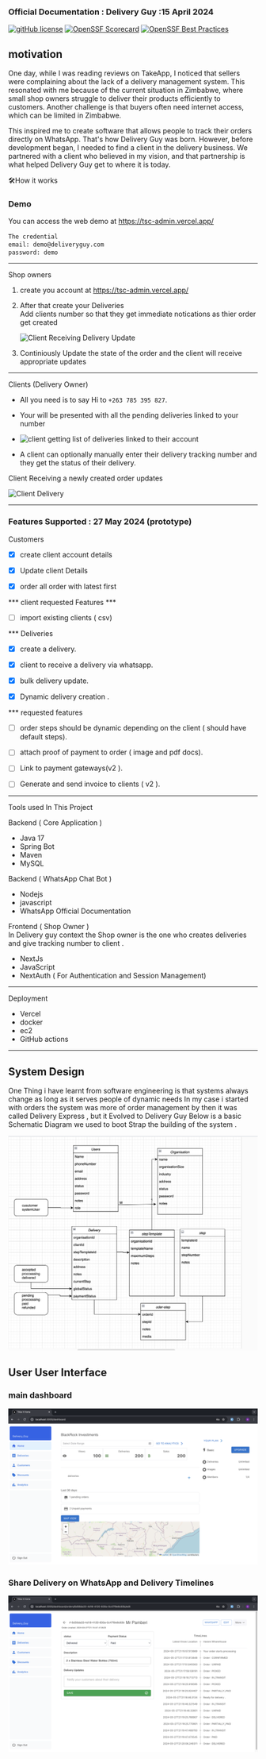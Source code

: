 
### Official Documentation : Delivery Guy :15 April 2024

[![gitHub license](https://img.shields.io/badge/license-BSD3-blue.svg)](./LICENSE)
[![OpenSSF Scorecard](https://api.securityscorecards.dev/projects/github.com/atsign-foundation/at_java/badge)](https://securityscorecards.dev/viewer/?uri=github.com/atsign-foundation/at_java&sort_by=check-score&sort_direction=desc)
[![OpenSSF Best Practices](https://www.bestpractices.dev/projects/8116/badge)](https://www.bestpractices.dev/projects/8116)



## motivation 
One day, while I was reading reviews on TakeApp, I noticed that sellers were complaining about the lack of a delivery management system.
This resonated with me because of the current situation in Zimbabwe, where small shop owners struggle to deliver their products efficiently to customers.
Another challenge is that buyers often need internet access, which can be limited in Zimbabwe. 

This inspired me to create software that allows people to track their orders directly on WhatsApp.
That's how Delivery Guy was born. However, before development began, I needed to find a client in the delivery business. We partnered with a client who believed in my vision, and that partnership is what helped Delivery Guy get to where it is today.


🛠️How it works
</br>

### Demo
You can access the web demo at https://tsc-admin.vercel.app/
```
The credential
email: demo@deliveryguy.com
password: demo
```


***
Shop owners
</br>
1. create you account at https://tsc-admin.vercel.app/
2. After that create your Deliveries
    </br>
   Add clients number so that they get immediate notications as thier order get created

   ![]("https://photos.app.goo.gl/yYvH4Yu6ZEFeSZQc7" "Client Receiving Delivery Update")
3. Continiously Update the state of the order and the client will receive appropriate updates



***
Clients (Delivery  Owner)
</br>
- All you need is to say Hi to `+263 785 395 827`.
- Your will be presented with all the pending deliveries linked to your number
-   ![]("https://photos.app.goo.gl/yYvH4Yu6ZEFeSZQc7" "client getting list of deliveries linked to their account " )

- A client can optionally manually enter their delivery tracking number and they get the status of their delivery.

Client Receiving a newly created order updates

![Client Delivery](https://learncodeonline.in/mascot.png "Cli" )



****
### Features Supported : 27 May 2024 (prototype)
Customers

- [x] create client account details
- [x] Update client Details 
- [x] order all order with latest first



*** client requested Features ***
- [ ] import existing clients ( csv)


*** Deliveries
- [x] create a delivery.
- [x]  client to receive a delivery   via whatsapp.
- [x] bulk  delivery update.
- [x] Dynamic delivery creation .



*** requested  features 
- [ ] order steps should be dynamic depending on the client ( should  have default steps).
- [ ] attach proof of payment to order ( image and pdf docs).
- [ ] Link to payment gateways(v2 ).
- [ ] Generate and send invoice to clients ( v2 ).



***
Tools used In This Project 

Backend ( Core Application )
-  Java 17
- Spring Bot
- Maven
- MySQL

Backend ( WhatsApp Chat Bot  ) 
- Nodejs
- javascript
- WhatsApp Official Documentation

Frontend ( Shop Owner )
<br/>
In Delivery  guy context the Shop owner is the one who creates deliveries and give tracking number to client .
- NextJs
- JavaScript 
- NextAuth ( For Authentication and Session Management)


***
Deployment 

- Vercel
- docker 
- ec2
- GitHub actions 

***
## System Design 
One Thing i have learnt from software engineering is that systems always change as long as it serves people of dynamic needs 
In my case i started with orders the system was more of order management by then it was called Delivery Express , but it 
Evolved to Delivery Guy Below is a basic Schematic Diagram we used to boot Strap the building of the system .

![](https://github.com/dzzirima/tih_backend/blob/main/src/main/resources/images/system_design.png " Schematic Diagram " )

## User User Interface

### main dashboard
![ ](https://github.com/dzzirima/tih_backend/blob/main/src/main/resources/images/main_dash_board.png  "Main_DashBoard" )

### Share Delivery on WhatsApp and Delivery Timelines 
![ ](https://github.com/dzzirima/tih_backend/blob/main/src/main/resources/images/time_lines.png  "Time_Lines" )


















